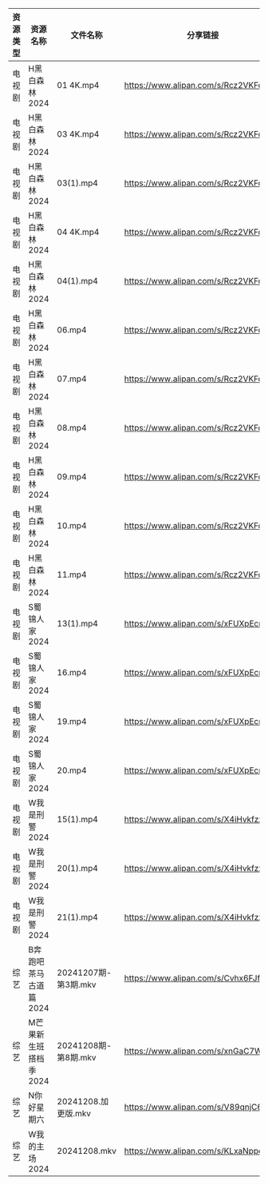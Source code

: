 | 资源类型 | 资源名称          | 文件名称              | 分享链接                                 | 更新时间                |
| ---- | ------------- | ----------------- | ------------------------------------ | ------------------- |
| 电视剧  | H黑白森林2024     | 01 4K.mp4         | https://www.alipan.com/s/Rcz2VKFoEbH | 2024-12-08 10:28:06 |
| 电视剧  | H黑白森林2024     | 03 4K.mp4         | https://www.alipan.com/s/Rcz2VKFoEbH | 2024-12-08 10:28:06 |
| 电视剧  | H黑白森林2024     | 03(1).mp4         | https://www.alipan.com/s/Rcz2VKFoEbH | 2024-12-08 10:28:06 |
| 电视剧  | H黑白森林2024     | 04 4K.mp4         | https://www.alipan.com/s/Rcz2VKFoEbH | 2024-12-08 10:28:05 |
| 电视剧  | H黑白森林2024     | 04(1).mp4         | https://www.alipan.com/s/Rcz2VKFoEbH | 2024-12-08 10:28:05 |
| 电视剧  | H黑白森林2024     | 06.mp4            | https://www.alipan.com/s/Rcz2VKFoEbH | 2024-12-08 10:28:05 |
| 电视剧  | H黑白森林2024     | 07.mp4            | https://www.alipan.com/s/Rcz2VKFoEbH | 2024-12-08 10:28:05 |
| 电视剧  | H黑白森林2024     | 08.mp4            | https://www.alipan.com/s/Rcz2VKFoEbH | 2024-12-08 10:28:05 |
| 电视剧  | H黑白森林2024     | 09.mp4            | https://www.alipan.com/s/Rcz2VKFoEbH | 2024-12-08 10:28:04 |
| 电视剧  | H黑白森林2024     | 10.mp4            | https://www.alipan.com/s/Rcz2VKFoEbH | 2024-12-08 10:28:04 |
| 电视剧  | H黑白森林2024     | 11.mp4            | https://www.alipan.com/s/Rcz2VKFoEbH | 2024-12-08 10:28:04 |
| 电视剧  | S蜀锦人家2024     | 13(1).mp4         | https://www.alipan.com/s/xFUXpEcroYn | 2024-12-08 14:06:03 |
| 电视剧  | S蜀锦人家2024     | 16.mp4            | https://www.alipan.com/s/xFUXpEcroYn | 2024-12-08 14:06:03 |
| 电视剧  | S蜀锦人家2024     | 19.mp4            | https://www.alipan.com/s/xFUXpEcroYn | 2024-12-08 14:06:03 |
| 电视剧  | S蜀锦人家2024     | 20.mp4            | https://www.alipan.com/s/xFUXpEcroYn | 2024-12-08 14:06:03 |
| 电视剧  | W我是刑警2024     | 15(1).mp4         | https://www.alipan.com/s/X4iHvkfzxYG | 2024-12-08 14:06:11 |
| 电视剧  | W我是刑警2024     | 20(1).mp4         | https://www.alipan.com/s/X4iHvkfzxYG | 2024-12-08 14:06:11 |
| 电视剧  | W我是刑警2024     | 21(1).mp4         | https://www.alipan.com/s/X4iHvkfzxYG | 2024-12-08 14:06:10 |
| 综艺   | B奔跑吧茶马古道篇2024 | 20241207期-第3期.mkv | https://www.alipan.com/s/Cvhx6FJfDYP | 2024-12-08 00:06:35 |
| 综艺   | M芒果新生班搭档季2024 | 20241208期-第8期.mkv | https://www.alipan.com/s/xnGaC7WzgLK | 2024-12-08 13:06:57 |
| 综艺   | N你好星期六        | 20241208.加更版.mkv  | https://www.alipan.com/s/V89qnjC6T3z | 2024-12-08 13:07:03 |
| 综艺   | W我的主场2024     | 20241208.mkv      | https://www.alipan.com/s/KLxaNppeykr | 2024-12-08 13:07:49 |
